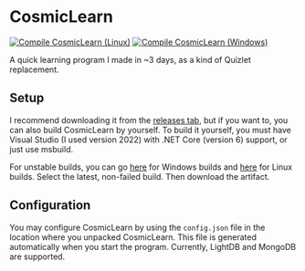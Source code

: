 # CosmicLearn
[![Compile CosmicLearn (Linux)](https://github.com/Brainstorm4266/CosmicLearn/actions/workflows/compile-linux.yml/badge.svg)](https://github.com/Brainstorm4266/CosmicLearn/actions/workflows/compile-linux.yml)
[![Compile CosmicLearn (Windows)](https://github.com/Brainstorm4266/CosmicLearn/actions/workflows/compile-windows.yml/badge.svg)](https://github.com/Brainstorm4266/CosmicLearn/actions/workflows/compile-windows.yml)

A quick learning program I made in ~3 days, as a kind of Quizlet replacement.

## Setup
I recommend downloading it from the [releases tab](https://github.com/Brainstorm4266/CosmicLearn/releases/), but if you want to, you can also build CosmicLearn by yourself.
To build it yourself, you must have Visual Studio (I used version 2022) with .NET Core (version 6) support, or just use msbuild.

For unstable builds, you can go [here](https://github.com/Brainstorm4266/CosmicLearn/actions/workflows/compile-windows.yml) for Windows builds and [here](https://github.com/Brainstorm4266/CosmicLearn/actions/workflows/compile-linux.yml) for Linux builds. Select the latest, non-failed build. Then download the artifact.

## Configuration
You may configure CosmicLearn by using the `config.json` file in the location where you unpacked CosmicLearn.
This file is generated automatically when you start the program.
Currently, LightDB and MongoDB are supported.